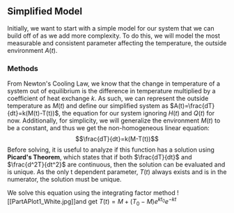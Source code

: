 ## Simplified Model
Initially, we want to start with a simple model for our system that we can build off of as we add more complexity. To do this, we will model the most measurable and consistent parameter affecting the temperature, the outside environment $A(t)$. 
### Methods
From Newton's Cooling Law, we know that the change in temperature of a system out of equilibrium is the difference in temperature multiplied by a coefficient of heat exchange $k$. As such, we can represent the outside temperature as $M(t)$ and define our simplified system as  $A(t)=\frac{dT}{dt}=k(M(t)-T(t))$, the equation for our system ignoring $H(t)$ and $Q(t)$ for now. Additionally, for simplicity, we will generalize the environment $M(t)$ to be a constant, and thus we get the non-homogeneous linear equation: $$\frac{dT}{dt}=k(M-T(t))$$
Before solving, it is useful to analyze if this function has a solution using **Picard's Theorem**, which states that if both $\frac{dT}{dt}$ and $\frac{d^2T}{dt^2}$ are continuous, then the solution can be evaluated and is unique. As the only t dependent parameter, $T(t)$ always exists and is in the numerator, the solution must be unique.  

We solve this equation using the integrating factor method 
![[PartAPlot1_White.jpg]]and get $T(t) = M + (T_{0}-M)e^{kt_{0}}e^{-kt}$
